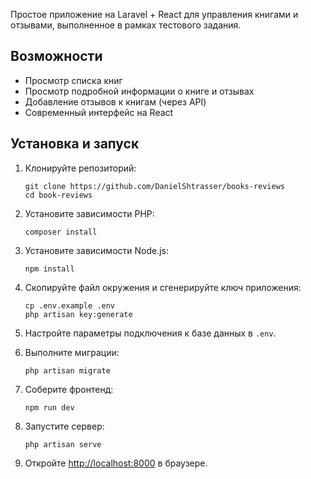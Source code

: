 Простое приложение на Laravel + React для управления книгами и отзывами, выполненное в рамках тестового задания.

## Возможности

-   Просмотр списка книг
-   Просмотр подробной информации о книге и отзывах
-   Добавление отзывов к книгам (через API)
-   Современный интерфейс на React

## Установка и запуск

1. Клонируйте репозиторий:

    ```
    git clone https://github.com/DanielShtrasser/books-reviews
    cd book-reviews
    ```

2. Установите зависимости PHP:

    ```
    composer install
    ```

3. Установите зависимости Node.js:

    ```
    npm install
    ```

4. Скопируйте файл окружения и сгенерируйте ключ приложения:

    ```
    cp .env.example .env
    php artisan key:generate
    ```

5. Настройте параметры подключения к базе данных в `.env`.

6. Выполните миграции:

    ```
    php artisan migrate
    ```

7. Соберите фронтенд:

    ```
    npm run dev
    ```

8. Запустите сервер:

    ```
    php artisan serve
    ```

9. Откройте [http://localhost:8000](http://localhost:8000) в браузере.
